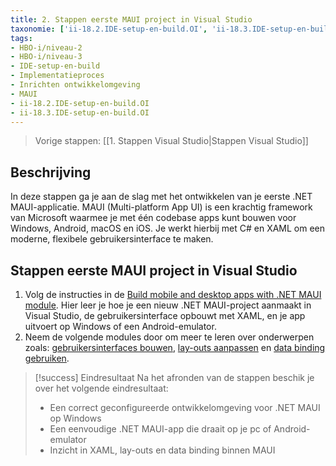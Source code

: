 ```yaml
---
title: 2. Stappen eerste MAUI project in Visual Studio
taxonomie: ['ii-18.2.IDE-setup-en-build.OI', 'ii-18.3.IDE-setup-en-build.OI']
tags:
- HBO-i/niveau-2
- HBO-i/niveau-3
- IDE-setup-en-build
- Implementatieproces
- Inrichten ontwikkelomgeving
- MAUI
- ii-18.2.IDE-setup-en-build.OI
- ii-18.3.IDE-setup-en-build.OI
---
```


> Vorige stappen: [[1. Stappen Visual Studio|Stappen Visual Studio]]

## Beschrijving
In deze stappen ga je aan de slag met het ontwikkelen van je eerste .NET MAUI-applicatie. MAUI (Multi-platform App UI) is een krachtig framework van Microsoft waarmee je met één codebase apps kunt bouwen voor Windows, Android, macOS en iOS. Je werkt hierbij met C# en XAML om een moderne, flexibele gebruikersinterface te maken.

## Stappen eerste MAUI project in Visual Studio
1. Volg de instructies in de [Build mobile and desktop apps with .NET MAUI module](https://learn.microsoft.com/en-us/training/modules/build-mobile-and-desktop-apps/). Hier leer je hoe je een nieuw .NET MAUI-project aanmaakt in Visual Studio, de gebruikersinterface opbouwt met XAML, en je app uitvoert op Windows of een Android-emulator.
2. Neem de volgende modules door om meer te leren over onderwerpen zoals:  [gebruikersinterfaces bouwen](https://learn.microsoft.com/en-us/training/modules/create-user-interface-xaml/), [lay-outs aanpassen](https://learn.microsoft.com/en-us/training/modules/customize-xaml-pages-layout/) en [data binding gebruiken](https://learn.microsoft.com/en-us/training/modules/separate-ui-and-logic-with-data-binding/).

> [!success] Eindresultaat
> Na het afronden van de stappen beschik je over het volgende eindresultaat:
> - Een correct geconfigureerde ontwikkelomgeving voor .NET MAUI op Windows
> - Een eenvoudige .NET MAUI-app die draait op je pc of Android-emulator
> - Inzicht in XAML, lay-outs en data binding binnen MAUI
